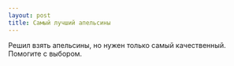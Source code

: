 ```yaml
---
layout: post 
title: Самый лучший апельсины 
--- 
```

Решил взять апельсины, но нужен только самый качественный. Помогите с выбором.